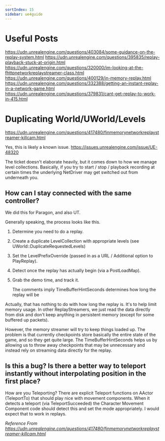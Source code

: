 ```yaml
---
sortIndex: 15
sidebar: ue4guide
---
```


# Useful Posts

<https://udn.unrealengine.com/questions/403084/some-guidance-on-the-replay-system.html>
<https://udn.unrealengine.com/questions/395835/replay-playback-stuck-at-origin.html>
<https://udn.unrealengine.com/questions/320000/im-looking-at-the-fhttpnetworkreplaystreamer-class.html>
<https://udn.unrealengine.com/questions/400129/in-memory-replay.html>
<https://udn.unrealengine.com/questions/332388/getting-an-instant-replay-in-a-network-game.html>
<https://udn.unrealengine.com/questions/379831/cant-get-replay-to-work-in-415.html>

# Duplicating World/UWorld/Levels

<https://udn.unrealengine.com/questions/417480/finmemorynetworkreplaystreamer-killcam.html>

Yes, this is likely a known issue. <https://issues.unrealengine.com/issue/UE-48320>

The ticket doesn't elaborate heavily, but it comes down to how we manage level collections. Basically, if you try to start / stop / playback recording at certain times the underlying NetDriver may get switched out from underneath you.

## How can I stay connected with the same controller?

We did this for Paragon, and also UT.

Generally speaking, the process looks like this.

1. Determine you need to do a replay.
1. Create a duplicate LevelCollection with appropriate levels (see UWorld::DuplicateRequestedLevels)
1. Set the LevelPrefixOverride (passed in as a URL / Additional option to PlayReplay).
1. Detect once the replay has actually begin (via a PostLoadMap).
1. Grab the demo time, and track it.

   The comments imply TimeBufferHintSeconds determines how long the replay will be

Actually, that has nothing to do with how long the replay is. It's to help limit memory usage. In other ReplayStreamers, we just read the data directly from disk and don't keep anything in persistent memory (except for some buffered up packets).

However, the memory streamer will try to keep things loaded up. The problem is that currently checkpoints store basically the entire state of the game, and so they get quite large. The TimeBufferHintSeconds helps us by allowing us to throw away checkpoints that may be unnecessary and instead rely on streaming data directly for the replay.

## Is this a bug? Is there a better way to teleport instantly without interpolating position in the first place?

How are you Teleporting? There are explicit Teleport functions on AActor (TeleportTo) that should play nice with movement components. When it detects a teleport (via TeleportSucceeded) the Character Movement Component code should detect this and set the mode appropriately. I would expect that to work in replays.

*Reference From <https://udn.unrealengine.com/questions/417480/finmemorynetworkreplaystreamer-killcam.html>*
